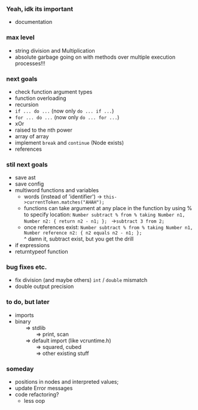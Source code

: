 ### Yeah, idk its important
* documentation

### max level
* string division and Multiplication
* absolute garbage going on with methods over multiple execution processes!!!

### next goals
* check function argument types
* function overloading
* recursion
* `if ... do ...` (now only `do ... if ...`)
* `for ... do ...` (now only `do ... for ...`)
* xOr
* raised to the nth power
* array of array
* implement `break` and `continue` (Node exists)
* references

### stil next goals
* save ast
* save config
* multiword functions and variables
	- words (instead of 'identifier')
		-> ```this->currentToken.matches("AHAH");```
	- functions can take argument at any place in the function by using % to specify location: ```Number subtract % from % taking Number n1, Number n2: { return n2 - n1; }; ``` ->```subtract 3 from 2;```
	- once references exist: ```Number subtract % from % taking Number n1, Number reference n2: { n2 equals n2 - n1; }; ```</br>
	^ damn it, subtract exist, but you get the drill
* if expressions
* returntypeof function
### bug fixes etc.
* fix division (and maybe others) `int` / `double` mismatch
* double output precision

### to do, but later
* imports
* binary </br>
  => stdlib</br>
    => print, scan</br>
  => default import (like vcruntime.h)</br>
    => squared, cubed</br>
    => other existing stuff</br>

### someday
* positions in nodes and interpreted values;
* update Error messages
* code refactoring?
	- less oop
